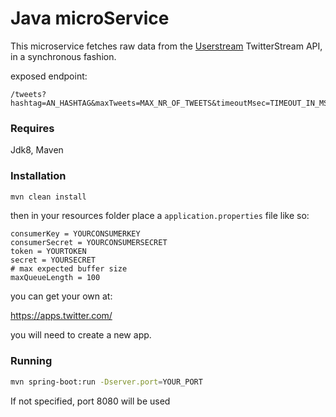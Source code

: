 
# Java microService

This microservice fetches raw data from the [Userstream]("https://userstream.twitter.com") TwitterStream API, in a synchronous fashion.

exposed endpoint: 
```
/tweets?hashtag=AN_HASHTAG&maxTweets=MAX_NR_OF_TWEETS&timeoutMsec=TIMEOUT_IN_MSEC
```

### Requires
Jdk8, Maven

### Installation

```sh
mvn clean install

```

then in your resources folder place a `application.properties` file like so:

```
consumerKey = YOURCONSUMERKEY
consumerSecret = YOURCONSUMERSECRET
token = YOURTOKEN
secret = YOURSECRET
# max expected buffer size
maxQueueLength = 100
```

you can get your own at:

https://apps.twitter.com/

you will need to create a new app.

### Running
```sh
mvn spring-boot:run -Dserver.port=YOUR_PORT
```
If not specified, port 8080 will be used